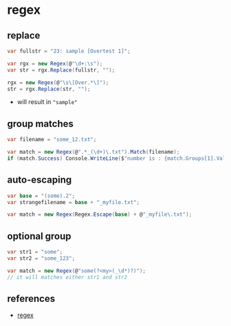 # regex

## replace

```csharp
var fullstr = "23: sample [Overtest 1]";

var rgx = new Regex(@"\d+:\s");
var str = rgx.Replace(fullstr, "");

rgx = new Regex(@"\s\[Over.*\]");
str = rgx.Replace(str, "");
```

- will result in `"sample"`

## group matches

```csharp
var filename = "some_12.txt";

var match = new Regex(@".*_(\d+)\.txt").Match(filename);
if (match.Success) Console.WriteLine($"number is : {match.Groups[1].Value}");
```

## auto-escaping

```csharp
var base = "(some).2";
var strangefilename = base + "_myfile.txt";

var match = new Regex(Regex.Escape(base) + @"_myfile\.txt");
```

## optional group

```csharp
var str1 = "some";
var str2 = "some_123";

var match = new Regex(@"some(?<my>(_\d*)?)");
// it will matches either str1 and str2
```

## references

- [regex](https://docs.microsoft.com/en-us/dotnet/standard/base-types/regular-expression-language-quick-reference)
